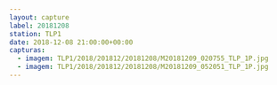 ```yaml
---
layout: capture
label: 20181208
station: TLP1
date: 2018-12-08 21:00:00+00:00
capturas:
  - imagem: TLP1/2018/201812/20181208/M20181209_020755_TLP_1P.jpg
  - imagem: TLP1/2018/201812/20181208/M20181209_052051_TLP_1P.jpg
---
```

